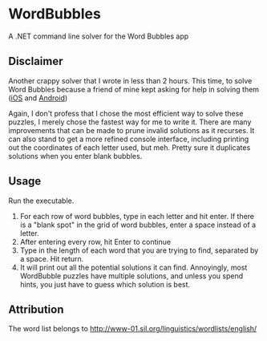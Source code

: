 # WordBubbles
A .NET command line solver for the Word Bubbles app

## Disclaimer

Another crappy solver that I wrote in less than 2 hours. This time, to solve Word Bubbles because a friend of mine kept asking for help in solving them ([iOS](https://itunes.apple.com/us/app/wordbubbles!/id922488002?mt=8) and [Android](https://play.google.com/store/apps/details?id=com.apprope.wordbubbles))

Again, I don't profess that I chose the most efficient way to solve these puzzles, I merely chose the fastest way for me to write it. There are many improvements that can be made to prune invalid solutions as it recurses. It can also stand to get a more refined console interface, including printing out the coordinates of each letter used, but meh. Pretty sure it duplicates solutions when you enter blank bubbles.

## Usage

Run the executable. 

1. For each row of word bubbles, type in each letter and hit enter. If there is a "blank spot" in the grid of word bubbles, enter a space instead of a letter.
1. After entering every row, hit Enter to continue
1. Type in the length of each word that you are trying to find, separated by a space. Hit return.
1. It will print out all the potential solutions it can find. Annoyingly, most WordBubble puzzles have multiple solutions, and unless you spend hints, you just have to guess which solution is best. 

## Attribution

The word list belongs to http://www-01.sil.org/linguistics/wordlists/english/